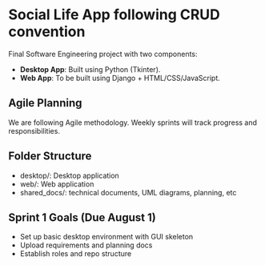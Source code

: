 # Social Life App following CRUD convention

Final Software Engineering project with two components:
- **Desktop App**: Built using Python (Tkinter).
- **Web App**: To be built using Django + HTML/CSS/JavaScript.

## Agile Planning
We are following Agile methodology. Weekly sprints will track progress and responsibilities.

## Folder Structure
- desktop/: Desktop application
- web/: Web application
- shared_docs/: technical documents, UML diagrams, planning, etc

## Sprint 1 Goals (Due August 1)
- Set up basic desktop environment with GUI skeleton
- Upload requirements and planning docs
- Establish roles and repo structure